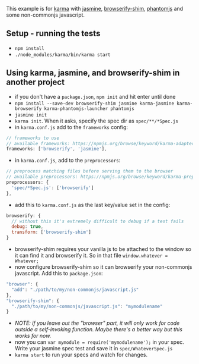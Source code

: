 This example is for [karma](http://karma-runner.github.io/) with
[jasmine](http://jasmine.github.io/),
[browserify-shim](https://github.com/thlorenz/browserify-shim),
[phantomjs](http://phantomjs.org/) and some non-commonjs javascript.

## Setup - running the tests
* `npm install`
* `./node_modules/karma/bin/karma start`

## Using karma, jasmine, and browserify-shim in another project
* if you don't have a `package.json`, `npm init` and hit enter until done
* `npm install --save-dev browserify-shim jasmine karma-jasmine karma-browserify karma-phantomjs-launcher phantomjs`
* `jasmine init`
* `karma init`. When it asks, specify the spec dir as `spec/**/*Spec.js`
* in `karma.conf.js` add to the `frameworks` config:

```javascript
// frameworks to use
// available frameworks: https://npmjs.org/browse/keyword/karma-adapter
frameworks: ['browserify', 'jasmine'],
```

* in `karma.conf.js`, add to the `preprocessors`:

```javascript
// preprocess matching files before serving them to the browser
// available preprocessors: https://npmjs.org/browse/keyword/karma-preprocessor
preprocessors: {
  'spec/*Spec.js': ['browserify']
},
```

* add this to `karma.conf.js` as the last key/value set in the config:

```javascript
browserify: {
  // without this it's extremely difficult to debug if a test fails
  debug: true,
  transform: ['browserify-shim']
}
```

* browserify-shim requires your vanilla js to be attached to the window so it
  can find it and browserify it. So in that file `window.whatever = Whatever;`
* now configure browserify-shim so it can browserify your non-commonjs
  javascript. Add this to `package.json`:

```javascript
"browser": {
  "add": "./path/to/my/non-commonjs/javascript.js"
},
"browserify-shim": {
  "./path/to/my/non-commonjs/javascript.js": "mymodulename"
}
```

* *NOTE: if you leave out the "browser" part, it will only work for code outside
a self-invoking function. Maybe there's a better way but this works for now.*
* now you can `var mymodule = require('mymodulename');` in your spec. Write your jasmine spec test and save it in `spec/WhateverSpec.js`
* `karma start` to run your specs and watch for changes.
